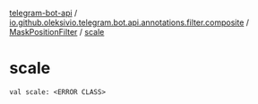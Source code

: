 [telegram-bot-api](../../index.md) / [io.github.oleksivio.telegram.bot.api.annotations.filter.composite](../index.md) / [MaskPositionFilter](index.md) / [scale](./scale.md)

# scale

`val scale: <ERROR CLASS>`